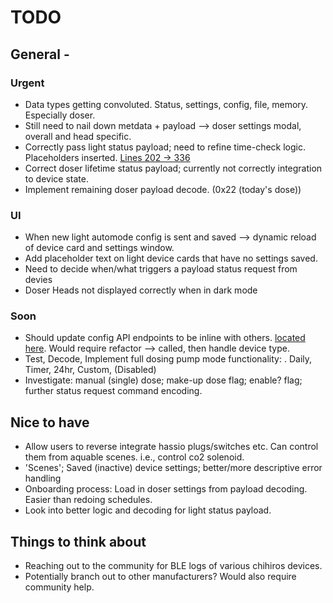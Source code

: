# TODO

## General -

### Urgent

- Data types getting convoluted. Status, settings, config, file, memory. Especially doser.
- Still need to nail down metdata + payload --> doser settings modal, overall and head specific.
- Correctly pass light status payload; need to refine time-check logic. Placeholders inserted.
  [Lines 202 -> 336](src/aquable/storage/models.py#L204)
- Correct doser lifetime status payload; currently not correctly integration to device state.
- Implement remaining doser payload decode. (0x22 (today's dose))

### UI

- When new light automode config is sent and saved --> dynamic reload of device card and settings window.
- Add placeholder text on light device cards that have no settings saved.
- Need to decide when/what triggers a payload status request from devies
- Doser Heads not displayed correctly when in dark mode

### Soon

- Should update config API endpoints to be inline with others. [located here](src/aquable/api/routes_configurations.py). Would require refactor --> called, then handle device type.
- Test, Decode, Implement full dosing pump mode functionality:
  . Daily, Timer, 24hr, Custom, (Disabled)
- Investigate: manual (single) dose; make-up dose flag; enable? flag; further status request command encoding.

## Nice to have

- Allow users to reverse integrate hassio plugs/switches etc. Can control them from aquable scenes.
  i.e., control co2 solenoid.
- 'Scenes'; Saved (inactive) device settings; better/more descriptive error handling
- Onboarding process: Load in doser settings from payload decoding. Easier than redoing schedules.
- Look into better logic and decoding for light status payload.

## Things to think about

- Reaching out to the community for BLE logs of various chihiros devices.
- Potentially branch out to other manufacturers? Would also require community help.

